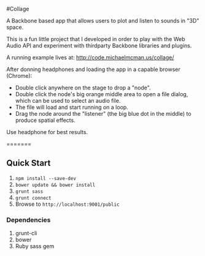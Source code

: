 #Collage

A Backbone based app that allows users to plot and listen to sounds in "3D" space.

This is a fun little project that I developed in order to play with the Web Audio API and experiment with thirdparty Backbone libraries and plugins.

A running example lives at: http://code.michaelmcman.us/collage/

After donning headphones and loading the app in a capable browser (Chrome):

* Double click anywhere on the stage to drop a "node".
* Double click the node's big orange middle area to open a file dialog, which can be used to select an audio file.
* The file will load and start running on a loop. 
* Drag the node around the "listener" (the big blue dot in the middle) to produce spatial effects.

Use headphone for best results.

=======

## Quick Start
1. `npm install --save-dev`
1. `bower update && bower install`
1. `grunt sass`
1. `grunt connect`
1. Browse to `http://localhost:9001/public`

### Dependencies
1. grunt-cli
1. bower
1. Ruby sass gem
